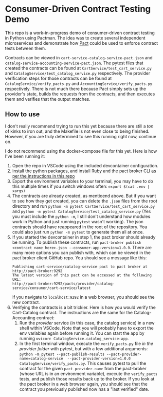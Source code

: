 # Consumer-Driven Contract Testing Demo

This repo is a work-in-progress demo of consumer-driven contract testing in Python using Pactman. The idea was to create several independent microservices and demonstrate how [Pact](http://pact.io) could be used to enforce contract tests between them.

Contracts can be viewed in `cart-service-catalog-service-pact.json` and `catalog-service-accounting-service-pact.json`. The pytest files that created the contracts can be found at `CartService/test_cart_service.py` and `CatalogService/test_catalog_service.py` respectively. The provider verification steps for those contracts can be found at `CatalogService/verify_pacts.py` and `AccountingService/verify_pacts.py` respectively. There is not much there because Pact simply sets up the provider's state, builds the requests from the contracts, and then executes them and verifies that the output matches.

## How to use
I don't really recommend trying to run this yet because there are still a _ton_ of kinks to iron out, and the Makefile is not even close to being finished. However, if you are truly determined to see this running right now, continue on.

I do not recommend using the docker-compose file for this yet. Here is how I've been running it:

1. Open the repo in VSCode using the included devcontainer configuration.
2. Install the python packages, and install Ruby and the pact broker CLI [as per the instructions in this repo](https://github.com/pact-foundation/pact_broker-client)
3. Export the environment variables to your terminal, you may have to do this multiple times if you switch windows often: `export $(cat .env | xargs)`
4. The contracts are already created, as mentioend above. But if you want to see how they get created, you can delete the `.json` files from the root directory and run `python -m pytest CartService/test_cart_service.py` and `python -m pytest CatalogService/test_catalog_service.py` (Yes you must include the `python -m`, I still don't understand how modules work in Python and just running `pytest` wasn't working). The json contracts should have reappeared in the root of the repository. You could also just run `python -m pytest` to generate them all at once.
5. If you started the devcontainer in step 1, the pact broker should already be running. To publish these contracts, run `pact-broker publish <contract name here>.json --consumer-app-version=1.0.0`. There are many more options you can publish with, which can be viewed in the pact broker client GitHub repo. You should see a message like this:
    ```
    Publishing cart-service/catalog-service pact to pact broker at http://pact-broker:9292
    The latest version of this pact can be accessed at the following URL:
    http://pact-broker:9292/pacts/provider/catalog-service/consumer/cart-service/latest
    ```
    If you navigate to `localhost:9292` in a web browser, you should see the new contract.
6. Verifying the contracts is a bit trickier. Here is how you would verify the Cart-Catalog contract. The instructions are the same for the Catalog-Accounting contract:
    1. Run the _provider_ service (in this case, the catalog service) in a new shell within VSCode. Note that you will probably have to export the env variables again before running it. You can start the app by running `uvicorn CatalogService.catalog_service:app`.
    2. In the first terminal window, execute the `verify_pacts.py` file _in the provider folder_ with pytest, but with a few additional arguments: `python -m pytest --pact-publish-results --pact-provider-name=catalog-service  --pact-provider-version=1.0.0 CatalogService/verify_pacts.py`. This causes pytest to pull the contract for the given `pact-provider-name` from the pact-broker (whose URL is in an environment variable), execute the `verify_pacts` tests, and publish those results back up to the broker. If you look at the pact broker in a web browser again, you should see that the contract you previously published now has a "last verified" date.